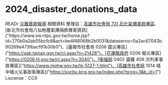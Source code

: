 # 2024_disaster_donations_data
READr [災難善款報導]("https://readr.tw/post/2982") 相關資料
整理自：[高雄市社會局 731 石化氣爆善款專區]("https://socbu.kcg.gov.tw/index.php?prog=3&b_id=1")、[新北市社會局八仙粉塵氣爆捐款專案資訊]("https://www.sw.ntpc.gov.tw/home.jsp?id=270b0a2ab05bcfc8&act=be4f48068b2b0031&dataserno=0a2ac67043b90269e473fbacf61b30b0")、[臺南市社會局 0206 震災專區]("https://sab.tainan.gov.tw/cl.aspx?n=21428")、[花蓮縣政府 0206 賑災專區]("https://0206.hl.gov.tw/cl.aspx?n=3040")、[衛福部 0402 臺鐵 408 次列車事故專區]("https://www.mohw.gov.tw/lp-5127-1.html")、[高雄市社會局 1014 城中城火災事故案專區]("https://socbu.kcg.gov.tw/index.php?prog=3&b_id=1")
Liscense：CC0
